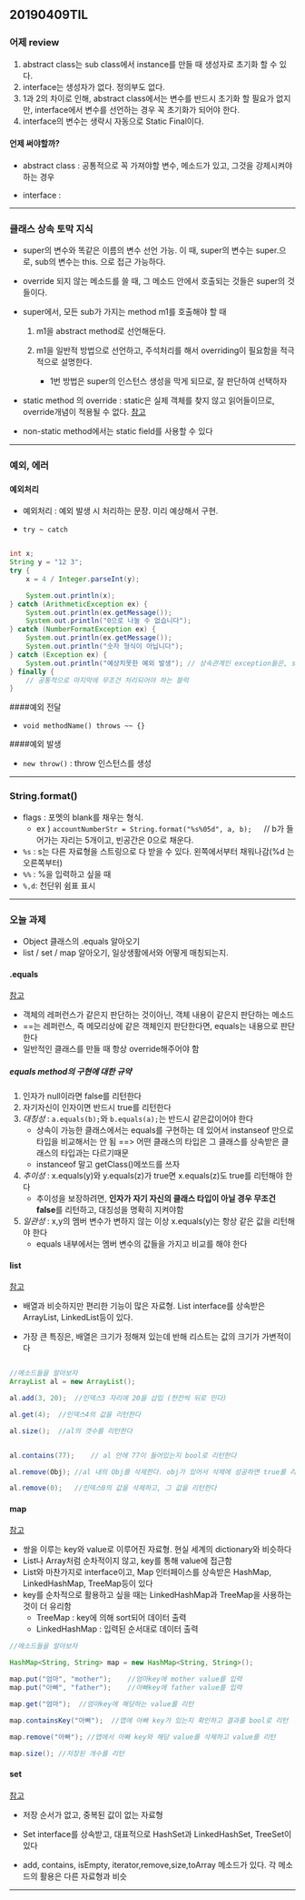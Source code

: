## 20190409TIL

### 어제 review

1. abstract class는 sub class에서 instance를 만들 때 생성자로 초기화 할 수 있다.
2. interface는 생성자가 없다. 정의부도 없다.
3. 1과 2의 차이로 인해, abstract class에서는 변수를 반드시 초기화 할 필요가 없지만, interface에서 변수를 선언하는 경우 꼭 초기화가 되어야 한다.
4. interface의 변수는 생략시 자동으로 Static Final이다.

#### 언제 써야할까? 

- abstract class : 공통적으로 꼭 가져야할 변수, 메소드가 있고, 그것을 강제시켜야 하는 경우

- interface : 


---
### 클래스 상속 토막 지식

- super의 변수와 똑같은 이름의 변수 선언 가능. 이 때, super의 변수는 super.으로, sub의 변수는 this. 으로 접근 가능하다.

- override 되지 않는 메소드를 쓸 때, 그 메소드 안에서 호출되는 것들은 super의 것들이다.

- super에서, 모든 sub가 가지는 method m1를 호출해야 할 때 
	1.  m1을 abstract method로 선언해둔다. 
	2.  m1을 일반적 방법으로 선언하고, 주석처리를 해서 overriding이 필요함을 적극적으로 설명한다.

		- 1번 방법은 super의 인스턴스 생성을 막게 되므로, 잘 판단하여 선택하자


- static method 의 override : static은 실제 객체를 찾지 않고 읽어들이므로, override개념이 적용될 수 없다.   [참고](https://hashcode.co.kr/questions/358/%EC%99%9C-%EC%9E%90%EB%B0%94%EC%97%90%EC%84%9C-static%EB%A9%94%EC%86%8C%EB%93%9C%EC%9D%98-%EC%98%A4%EB%B2%84%EB%9D%BC%EC%9D%B4%EB%94%A9%EC%9D%84-%ED%97%88%EC%9A%A9%ED%95%98%EC%A7%80-%EC%95%8A%EB%8A%94%EA%B1%B8%EA%B9%8C%EC%9A%94)

- non-static method에서는 static field를 사용할 수 있다

---
### 예외, 에러

#### 예외처리

- 예외처리 : 예외 발생 시 처리하는 문장. 미리 예상해서 구현.

- `try ~ catch`

```java

int x;
String y = "12 3";
try {
	x = 4 / Integer.parseInt(y);

	System.out.println(x);
} catch (ArithmeticException ex) {
	System.out.println(ex.getMessage());
	System.out.println("0으로 나눌 수 없습니다");
} catch (NumberFormatException ex) {
	System.out.println(ex.getMessage());
	System.out.println("숫자 형식이 아닙니다");
} catch (Exception ex) {
	System.out.println("예상치못한 예외 발생"); // 상속관계인 exception들은, sub일수록 먼저 나오게
} finally {
	// 공통적으로 마지막에 무조건 처리되어야 하는 블럭
}

```

####예외 전달 

- `void methodName() throws ~~ {}`

####예외 발생

- `new throw()` : throw 인스턴스를 생성


---

### String.format()

- flags : 포멧의 blank를 채우는 형식.
	- ex ) `accountNumberStr = String.format("%s%05d", a, b);	`// b가 들어가는 자리는 5개이고, 빈공간은 0으로 채운다.
- `%s` : s는 다른 자료형을 스트링으로 다 받을 수 있다. 왼쪽에서부터 채워나감(%d 는 오른쪽부터)
- `%%` : %을 입력하고 싶을 때 
- `%,d`: 천단위 쉼표 표시

---

### 오늘 과제
- Object 클래스의 .equals 알아오기
- list / set / map 알아오기, 일상생활에서와 어떻게 매칭되는지.



#### .equals
[참고](http://iilii.egloos.com/3999066)

- 객체의 레퍼런스가 같은지 판단하는 것이아닌, 객체 내용이 같은지 판단하는 메소드
- ==는 레퍼런스, 즉 메모리상에 같은 객체인지 판단한다면, equals는 내용으로 판단한다
- 일반적인 클래스를 만들 때 항상 override해주어야 함

##### equals method의 구현에 대한 규약

1. 인자가 null이라면 false를 리턴한다
2. 자기자신이 인자이면 반드시 true를 리턴한다
3. *대칭성* : `a.equals(b);`와 `b.equals(a);`는 반드시 같은값이어야 한다 
	- 상속이 가능한 클래스에서는 equals를 구현하는 데 있어서 instanseof 만으로 타입을 비교해서는 안 됨 ==> 어떤 클래스의 타입은 그 클래스를 상속받은 클래스의 타입과는 다르기때문
	- instanceof 말고 getClass()메쏘드를 쓰자
4. *추이성* : x.equals(y)와 y.equals(z)가 true면 x.equals(z)도 true를 리턴해야 한다
	- 추이성을 보장하려면, **인자가 자기 자신의 클래스 타입이 아닐 경우 무조건 false**를 리턴하고, 대칭성을 명확히 지켜야함
5. *일관성* : x,y의 멤버 변수가 변하지 않는 이상 x.equals(y)는 항상 같은 값을 리턴해야 한다
	- equals 내부에서는 멤버 변수의 값들을 가지고 비교를 해야 한다 


#### list
[참고](https://wikidocs.net/207)

- 배열과 비슷하지만 편리한 기능이 많은 자료형. List interface를 상속받은 ArrayList, LinkedList등이 있다.

- 가장 큰 특징은, 배열은 크기가 정해져 있는데 반해 리스트는 값의 크기가 가변적이다 

```java

//메소드들을 알아보자
ArrayList al = new ArrayList();

al.add(3, 20);	//인덱스3 자리에 20을 삽입 (한칸씩 뒤로 민다)

al.get(4);	//인덱스4의 값을 리턴한다

al.size();	//al의 갯수를 리턴한다


al.contains(77);	// al 안에 77이 들어있는지 bool로 리턴한다

al.remove(Obj);	//al 내의 Obj를 삭제한다. obj가 있어서 삭제에 성공하면 true를 리턴

al.remove(0);	//인덱스0의 값을 삭제하고, 그 값을 리턴한다

```


#### map
[참고](https://wikidocs.net/208)

- 쌍을 이루는 key와 value로 이루어진 자료형. 현실 세계의 dictionary와 비슷하다
- List나 Array처럼 순차적이지 않고, key를 통해 value에 접근함
- List와 마찬가지로 interface이고, Map 인터페이스를 상속받은 HashMap, LinkedHashMap, TreeMap등이 있다
- key를 순차적으로 활용하고 싶을 때는 LinkedHashMap과 TreeMap을 사용하는 것이 더 유리함
	- TreeMap : key에 의해 sort되어 데이터 출력
	- LinkedHashMap : 입력된 순서대로 데이터 출력


```java
//메소드들을 알아보자

HashMap<String, String> map = new HashMap<String, String>();

map.put("엄마", "mother");	//엄마key에 mother value를 입력
map.put("아빠", "father");	//아빠key에 father value를 입력

map.get("엄마");	//엄마key에 해당하는 value를 리턴

map.containsKey("아빠");	//맵에 아빠 key가 있는지 확인하고 결과를 bool로 리턴

map.remove("아빠"); //맵에서 아빠 key와 해당 value를 삭제하고 value를 리턴 

map.size();	//저장된 개수를 리턴

```



#### set
[참고](http://tcpschool.com/java/java_collectionFramework_set)
- 저장 순서가 없고, 중복된 값이 없는 자료형
- Set interface를 상속받고, 대표적으로 HashSet과 LinkedHashSet, TreeSet이 있다

- add, contains, isEmpty, iterator,remove,size,toArray 메소드가 있다. 각 메소드의 활용은 다른 자료형과 비슷
 



---
